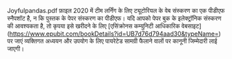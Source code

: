 Joyfulpandas.pdf फ़ाइल 2020 में टीम लर्निंग के लिए ट्यूटोरियल के वेब संस्करण का एक पीडीएफ स्नैपशॉट है, न कि पुस्तक के पेपर संस्करण का पीडीएफ। यदि आपको पेपर बुक के इलेक्ट्रॉनिक संस्करण की आवश्यकता है, तो कृपया इसे खरीदने के लिए [एसिंक्रोनस कम्युनिटी आधिकारिक वेबसाइट] (https://www.epubit.com/bookDetails?id=UB7d76d794aad30&typeName=) पर जाएं व्यक्तिगत अध्ययन और उपयोग के लिए पायरेटेड सामग्री फैलाने वालों पर कानूनी जिम्मेदारी लाई जाएगी।